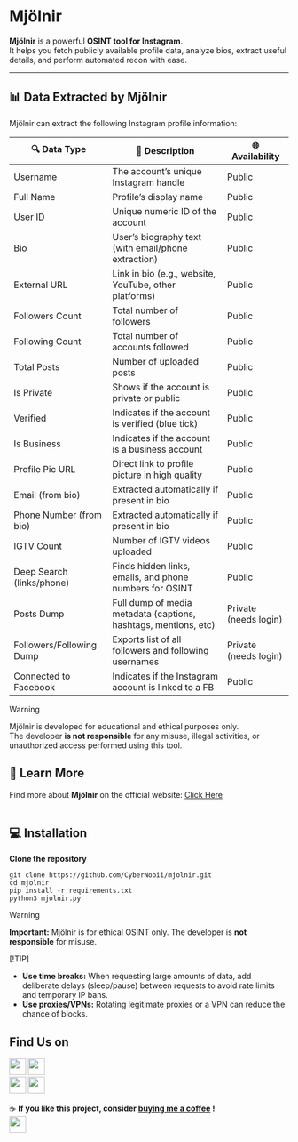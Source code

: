 #  Mjölnir  

**Mjölnir** is a powerful **OSINT tool for Instagram**.  
It helps you fetch publicly available profile data, analyze bios, extract useful details, and perform automated recon with ease.  

---

## 📊 Data Extracted by Mjölnir

Mjölnir can extract the following Instagram profile information:

| 🔍 Data Type               | 📖 Description                                                   | 🌐 Availability |
|----------------------------|-----------------------------------------------------------------|----------------|
| Username                   | The account’s unique Instagram handle                           | Public         |
| Full Name                  | Profile’s display name                                          | Public         |
| User ID                    | Unique numeric ID of the account                                | Public         |
| Bio                        | User’s biography text (with email/phone extraction)             | Public         |
| External URL               | Link in bio (e.g., website, YouTube, other platforms)          | Public         |
| Followers Count            | Total number of followers                                       | Public         |
| Following Count            | Total number of accounts followed                               | Public         |
| Total Posts                | Number of uploaded posts                                        | Public         |
| Is Private                 | Shows if the account is private or public                       | Public         |
| Verified                   | Indicates if the account is verified (blue tick)                | Public         |
| Is Business                | Indicates if the account is a business account                  | Public         |
| Profile Pic URL            | Direct link to profile picture in high quality                  | Public         |
| Email (from bio)           | Extracted automatically if present in bio                       | Public         |
| Phone Number (from bio)    | Extracted automatically if present in bio                       | Public         |
| IGTV Count                 | Number of IGTV videos uploaded                                  | Public         |
| Deep Search (links/phone)  | Finds hidden links, emails, and phone numbers for OSINT         | Public         |
| Posts Dump                 | Full dump of media metadata (captions, hashtags, mentions, etc) | Private (needs login) |
| Followers/Following Dump   | Exports list of all followers and following usernames           | Private (needs login) |
| Connected to Facebook      | Indicates if the Instagram account is linked to a FB | Public |


> [!WARNING]
> Mjölnir is developed for educational and ethical purposes only.  
> The developer **is not responsible** for any misuse, illegal activities, or unauthorized access performed using this tool.  

## 🔗 Learn More  
Find more about **Mjölnir** on the official website: [Click Here](https://mjolnir.tiiny.site)
<br>
<br>

## 💻 Installation
**Clone the repository**
```
git clone https://github.com/CyberNobii/mjolnir.git
cd mjolnir
pip install -r requirements.txt
python3 mjolnir.py
```

> [!WARNING]
> **Important:** Mjölnir is for ethical OSINT only. The developer is **not responsible** for misuse.
>
> [!TIP]
> - **Use time breaks:** When requesting large amounts of data, add deliberate delays (sleep/pause) between requests to avoid rate limits and temporary IP bans.  
> - **Use proxies/VPNs:** Rotating legitimate proxies or a VPN can reduce the chance of blocks.

## Find Us on

[<img src="https://cdn-icons-png.flaticon.com/512/2111/2111463.png" width="30"/>](https://instagram.com/mjol_.nir) 
[<img src="https://cdn-icons-png.flaticon.com/512/732/732200.png" width="30"/>](mailto:mjolnirr69@example.com) <br>
[<img src="https://cdn-icons-png.flaticon.com/512/2111/2111370.png" width="30"/>](https://discord.gg/5RbRHk5B2c) 
[<img src="https://cdn-icons-png.flaticon.com/512/841/841364.png" width="30"/>](https://mjolnir.tiiny.site) <br>


☕ **If you like this project, consider [buying me a coffee](https://www.instagram.com/code_dreamerr_) !**<br>
[<img src="https://cdn.buymeacoffee.com/buttons/v2/default-yellow.png" height="30"/>](https://www.instagram.com/code_dreamerr_)



